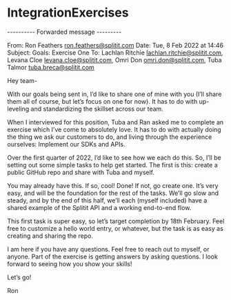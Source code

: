 # IntegrationExercises

---------- Forwarded message ---------

From: Ron Feathers <ron.feathers@splitit.com>
Date: Tue, 8 Feb 2022 at 14:46
Subject: Goals: Exercise One
To: Lachlan Ritchie <lachlan.ritchie@splitit.com>, Levana Cloe <levana.cloe@splitit.com>, Omri Don <omri.don@splitit.com>, Tuba Talmor <tuba.breca@splitit.com>


Hey team-

With our goals being sent in, I’d like to share one of mine with you (I’ll share them all of course, but let’s focus on one for now). It has to do with up-leveling and standardizing the skillset across our team.

When I interviewed for this position, Tuba and Ran asked me to complete an exercise which I’ve come to absolutely love. It has to do with actually doing the thing we ask our customers to do, and living through the experience ourselves: Implement our SDKs and APIs.

Over the first quarter of 2022, I’d like to see how we each do this. So, I’ll be setting out some simple tasks to help get started. The first is this: create a public GitHub repo and share with Tuba and myself.

You may already have this. If so, cool! Done! If not, go create one. It’s very easy, and will be the foundation for the rest of the tasks. We’ll go slow and steady, and by the end of this half, we’ll each (myself included) have a shared example of the Splitit API and a working end-to-end flow.

This first task is super easy, so let’s target completion by 18th February. Feel free to customize a hello world entry, or whatever, but the task is as easy as creating and sharing the repo.

I am here if you have any questions. Feel free to reach out to myself, or anyone. Part of the exercise is getting answers by asking questions. I look forward to seeing how you show your skills!

Let’s go!

Ron